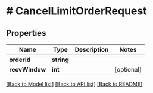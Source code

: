 # # CancelLimitOrderRequest

## Properties

Name | Type | Description | Notes
------------ | ------------- | ------------- | -------------
**orderId** | **string** |  |
**recvWindow** | **int** |  | [optional]

[[Back to Model list]](../../README.md#models) [[Back to API list]](../../README.md#endpoints) [[Back to README]](../../README.md)
